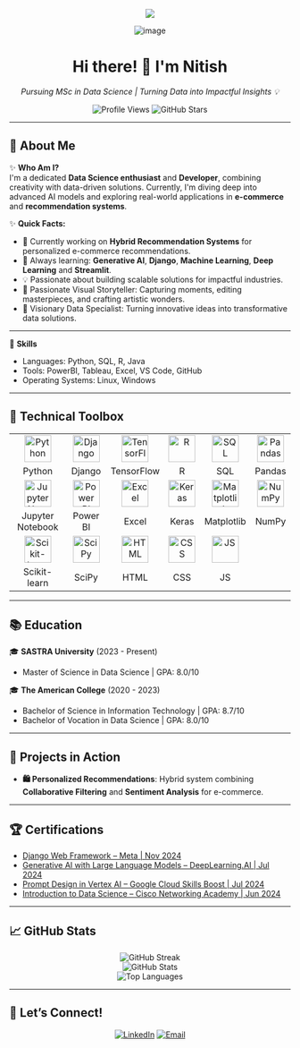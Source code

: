 <p align="center">  
  <img src="https://readme-typing-svg.herokuapp.com?font=Fira+Code&duration=5000&color=fcff33&center=true&vCenter=true&width=800&lines=Welcome+to+My+GitHub+Profile!;I+am+a+Data+Science+Enthusiast;Passionate+About+AI+and+Machine+Learning;Focusing+on+Innovative+Solutions+to+Real-World+Problems;Let's+Build+Something+Impactful+Together!" />  
</p>

<p align="center">
  <img src="https://user-images.githubusercontent.com/74038190/216644497-1951db19-8f3d-4e44-ac08-8e9d7e0d94a7.gif" alt="image" />
</p>

<h1 align="center">Hi there! 👋 I'm Nitish</h1>  
<p align="center">  
  <em>Pursuing MSc in Data Science | Turning Data into Impactful Insights 💡</em>  
</p>  

<p align="center">
  <!-- Profile Views -->
  <img src="https://komarev.com/ghpvc/?username=nitish272003&color=blue&style=flat-square" alt="Profile Views" />

  <!-- Total Stars -->
  <img src="https://img.shields.io/github/stars/nitish272003?style=flat-square&color=yellow" alt="GitHub Stars" />
</p>

---

## 🌟 **About Me**  

✨ **Who Am I?**  
I'm a dedicated **Data Science enthusiast** and **Developer**, combining creativity with data-driven solutions. Currently, I'm diving deep into advanced AI models and exploring real-world applications in **e-commerce** and **recommendation systems**.

✨ **Quick Facts:**  
- 🔭 Currently working on **Hybrid Recommendation Systems** for personalized e-commerce recommendations.  
- 🌱 Always learning: **Generative AI**, **Django**, **Machine Learning**, **Deep Learning** and **Streamlit**.  
- 💡 Passionate about building scalable solutions for impactful industries.  
- 📸 Passionate Visual Storyteller: Capturing moments, editing masterpieces, and crafting artistic wonders.
- 🎯 Visionary Data Specialist: Turning innovative ideas into transformative data solutions.
---

🚀 **Skills**
- Languages: Python, SQL, R, Java
- Tools: PowerBI, Tableau, Excel, VS Code, GitHub
- Operating Systems: Linux, Windows

----
## 🔧 **Technical Toolbox**  

<table align="center"> 
  <tr> 
    <td align="center"><img src="https://cdn.jsdelivr.net/gh/devicons/devicon/icons/python/python-original.svg" width="48px" alt="Python" /></td> 
    <td align="center"><img src="https://www.svgrepo.com/show/353657/django-icon.svg" width="48px" alt="Django" /></td> 
    <td align="center"><img src="https://cdn.jsdelivr.net/gh/devicons/devicon/icons/tensorflow/tensorflow-original.svg" width="48px" alt="TensorFlow" /></td> 
    <td align="center"><img src="https://cdn.jsdelivr.net/gh/devicons/devicon/icons/rstudio/rstudio-original.svg" width="48px" alt="R" /></td> 
    <td align="center"><img src="https://cdn.jsdelivr.net/gh/devicons/devicon/icons/mysql/mysql-original.svg" width="48px" alt="SQL" /></td> 
    <td align="center"><img src="https://cdn.jsdelivr.net/gh/devicons/devicon/icons/pandas/pandas-original.svg" width="48px" alt="Pandas" /></td>  
  </tr> 
  <tr> 
    <td align="center">Python</td> 
    <td align="center">Django</td> 
    <td align="center">TensorFlow</td> 
    <td align="center">R</td> 
    <td align="center">SQL</td> 
    <td align="center">Pandas</td> 
  </tr> 
  <tr> 
    <td align="center"><img src="https://cdn.jsdelivr.net/gh/devicons/devicon/icons/jupyter/jupyter-original.svg" width="48px" alt="Jupyter Notebook" /></td> 
    <td align="center"><img src="https://upload.wikimedia.org/wikipedia/commons/c/cf/New_Power_BI_Logo.svg" width="48px" alt="Power BI" /></td> 
    <td align="center"><img src="https://upload.wikimedia.org/wikipedia/commons/3/34/Microsoft_Office_Excel_%282019%E2%80%93present%29.svg" width="48px" alt="Excel" /></td> 
    <td align="center"><img src="https://cdn.jsdelivr.net/gh/devicons/devicon/icons/keras/keras-original.svg" width="48px" alt="Keras" /></td> 
    <td align="center"><img src="https://cdn.jsdelivr.net/gh/devicons/devicon/icons/matplotlib/matplotlib-original.svg" width="48px" alt="Matplotlib" /></td> 
    <td align="center"><img src="https://cdn.jsdelivr.net/gh/devicons/devicon/icons/numpy/numpy-original.svg" width="48px" alt="NumPy" /></td> 
  </tr> 
  <tr> 
    <td align="center">Jupyter Notebook</td> 
    <td align="center">Power BI</td> 
    <td align="center">Excel</td> 
    <td align="center">Keras</td> 
    <td align="center">Matplotlib</td> 
    <td align="center">NumPy</td> 
  </tr> 
  <tr> 
    <td align="center"><img src="https://upload.wikimedia.org/wikipedia/commons/0/05/Scikit_learn_logo_small.svg" width="48px" alt="Scikit-learn" /></td> 
    <td align="center"><img src="https://upload.wikimedia.org/wikipedia/commons/b/b2/SCIPY_2.svg" width="48px" alt="SciPy" /></td> 
    <td align="center"><img src="https://upload.wikimedia.org/wikipedia/commons/6/61/HTML5_logo_and_wordmark.svg" width="48px" alt="HTML" /></td>
    <td align="center"><img src="https://upload.wikimedia.org/wikipedia/commons/d/d5/CSS3_logo_and_wordmark.svg" width="48px" alt="CSS" /></td>
    <td align="center"><img src="https://cdn.worldvectorlogo.com/logos/javascript-1.svg" width="48px" alt="JS" /></td>
  </tr> 
  <tr> 
    <td align="center">Scikit-learn</td> 
    <td align="center">SciPy</td> 
    <td align="center">HTML</td>
    <td align="center">CSS</td>
    <td align="center">JS</td>
  </tr> 
</table>

---

## 📚 **Education**  

🎓 **SASTRA University** (2023 - Present)  
- Master of Science in Data Science | GPA: 8.0/10

🎓 **The American College** (2020 - 2023)  
- Bachelor of Science in Information Technology | GPA: 8.7/10  
- Bachelor of Vocation in Data Science | GPA: 8.0/10  

---

## 🚀 **Projects in Action**  

- **🛍️ Personalized Recommendations**: Hybrid system combining **Collaborative Filtering** and **Sentiment Analysis** for e-commerce.  

---

## 🏆 **Certifications**  

<ul>
  <li><a href="https://www.coursera.org/account/accomplishments/verify/WDF36UD8UN3A">Django Web Framework – Meta | Nov 2024</a></li>
  <li><a href="https://www.coursera.org/account/accomplishments/verify/KHSV3DDC6AJ8?utm_source=link&utm_medium=certificate&utm_content=cert_image&utm_campaign=pdf_header_button&utm_product=course">Generative AI with Large Language Models – DeepLearning.AI | Jul 2024</a></li>
  <li><a href="https://www.cloudskillsboost.google/public_profiles/89fa6db4-a2ef-4595-8ac0-2238a2270416/badges/10247626?utm_medium=social&utm_source=linkedin&utm_campaign=ql-social-share">Prompt Design in Vertex AI – Google Cloud Skills Boost | Jul 2024</a></li>
  <li><a href="https://www.credly.com/badges/12e78d08-5670-4bf8-abaf-398ac7381df9/public_url">Introduction to Data Science – Cisco Networking Academy | Jun 2024</a></li>
</ul>

---


## 📈 GitHub Stats
<p align="center"> 
  <img src="https://github-readme-streak-stats.herokuapp.com/?user=nitish272003&theme=radical&hide_border=true" alt="GitHub Streak" /> 
  <br /> 
  <img src="https://github-readme-stats.vercel.app/api?username=nitish272003&show_icons=true&theme=radical&hide_border=true" alt="GitHub Stats" /> 
  <br /> 
  <img src="https://github-readme-stats.vercel.app/api/top-langs/?username=nitish272003&layout=compact&theme=radical&hide_border=true" alt="Top Languages" /> 
</p>

---

## 💬 **Let’s Connect!**  

<p align="center">  
  <a href="https://www.linkedin.com/in/nitish-k-s"><img src="https://img.shields.io/badge/LinkedIn-blue?style=for-the-badge&logo=linkedin" alt="LinkedIn"></a>  
  <a href="mailto:nitish.kssaravanan@gmail.com"><img src="https://img.shields.io/badge/Email-red?style=for-the-badge&logo=gmail&logoColor=white" alt="Email"></a>  
</p>  
